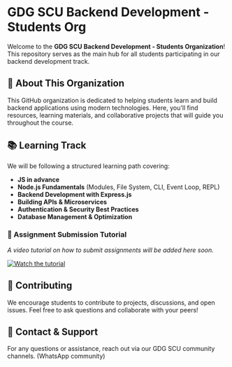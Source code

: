 # GDG SCU Backend Development - Students Org

Welcome to the **GDG SCU Backend Development - Students Organization**! This repository serves as the main hub for all students participating in our backend development track.

## 🚀 About This Organization
This GitHub organization is dedicated to helping students learn and build backend applications using modern technologies. Here, you'll find resources, learning materials, and collaborative projects that will guide you throughout the course.

## 📚 Learning Track
We will be following a structured learning path covering:
- **JS in advance**
- **Node.js Fundamentals** (Modules, File System, CLI, Event Loop, REPL)
- **Backend Development with Express.js** 
- **Building APIs & Microservices**
- **Authentication & Security Best Practices**
- **Database Management & Optimization**

### 🎥 Assignment Submission Tutorial
*A video tutorial on how to submit assignments will be added here soon.*

[![Watch the tutorial](https://img.youtube.com/vi/9tX3nUwycXI/0.jpg)](https://www.youtube.com/watch?v=9tX3nUwycXI)

## 🤝 Contributing
We encourage students to contribute to projects, discussions, and open issues. Feel free to ask questions and collaborate with your peers!

## 📩 Contact & Support
For any questions or assistance, reach out via our GDG SCU community channels. (WhatsApp community)
